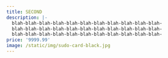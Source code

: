 ```yaml
---
title: SECOND
description: |-
  blah-blah-blah-blah-blah-blah-blah-blah-blah-blah-blah-
  blah-blah-blah-blah-blah-blah-blah-blah-blah-blah-blah-
  blah-blah-blah-blah-blah-blah-blah-blah-blah-blah-blah-
price: '9999.99'
image: /static/img/sudo-card-black.jpg
---
```


